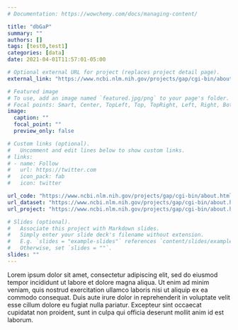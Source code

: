 ```yaml
---
# Documentation: https://wowchemy.com/docs/managing-content/

title: "dbGaP"
summary: ""
authors: []
tags: [test0,test1]
categories: [data]
date: 2021-04-01T11:57:01-05:00

# Optional external URL for project (replaces project detail page).
external_link: "https://www.ncbi.nlm.nih.gov/projects/gap/cgi-bin/about.html"

# Featured image
# To use, add an image named `featured.jpg/png` to your page's folder.
# Focal points: Smart, Center, TopLeft, Top, TopRight, Left, Right, BottomLeft, Bottom, BottomRight.
image:
  caption: ""
  focal_point: ""
  preview_only: false

# Custom links (optional).
#   Uncomment and edit lines below to show custom links.
# links:
# - name: Follow
#   url: https://twitter.com
#   icon_pack: fab
#   icon: twitter

url_code: "https://www.ncbi.nlm.nih.gov/projects/gap/cgi-bin/about.html"
url_dataset: "https://www.ncbi.nlm.nih.gov/projects/gap/cgi-bin/about.html"
url_project: "https://www.ncbi.nlm.nih.gov/projects/gap/cgi-bin/about.html"

# Slides (optional).
#   Associate this project with Markdown slides.
#   Simply enter your slide deck's filename without extension.
#   E.g. `slides = "example-slides"` references `content/slides/example-slides.md`.
#   Otherwise, set `slides = ""`.
slides: ""
---
```

Lorem ipsum dolor sit amet, consectetur adipiscing elit, sed do eiusmod tempor incididunt ut labore et dolore magna aliqua. Ut enim ad minim veniam, quis nostrud exercitation ullamco laboris nisi ut aliquip ex ea commodo consequat. Duis aute irure dolor in reprehenderit in voluptate velit esse cillum dolore eu fugiat nulla pariatur. Excepteur sint occaecat cupidatat non proident, sunt in culpa qui officia deserunt mollit anim id est laborum.


